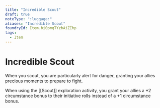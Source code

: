 ```yaml
---
title: "Incredible Scout"
draft: true
noteType: ":luggage:"
aliases: "Incredible Scout"
foundryId: Item.bi0pmqTYzbAiZIhp
tags:
  - Item
---
```


# Incredible Scout

When you scout, you are particularly alert for danger, granting your allies precious moments to prepare to fight.

When using the [[Scout]] exploration activity, you grant your allies a +2 circumstance bonus to their initiative rolls instead of a +1 circumstance bonus.


